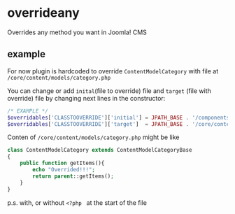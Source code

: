 # overrideany
Overrides any method you want in Joomla! CMS
## example
For now plugin is hardcoded to override `ContentModelCategory` with file at `/core/content/models/category.php`

You can change or add `inital`(file to override) file and `target` (file with override) file by changing next lines in the constructor:
```PHP
/* EXAMPLE */
$overridables['CLASSTOOVERRIDE']['initial'] = JPATH_BASE . '/components/com_content/models/category.php';
$overridables['CLASSTOOVERRIDE']['target']  = JPATH_BASE . '/core/content/models/category.php';
```

Conten of `/core/content/models/category.php` might be like
```PHP
class ContentModelCategory extends ContentModelCategoryBase
{
	public function getItems(){
	    echo "Overrided!!!";
	    return parent::getItems();
    }
}
```
p.s. with, or without `<?php ` at the start of the file
